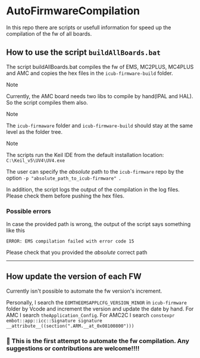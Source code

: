 # AutoFirmwareCompilation

In this repo there are scripts or usefull information for speed up the compilation of the fw of all boards.

## How to use the script `buildAllBoards.bat`
The script buildAllBoards.bat compiles the fw of EMS, MC2PLUS, MC4PLUS and AMC and copies the hex files in the `icub-firmware-build` folder.

> [!Note]
> Currently, the AMC board needs two libs to compile by hand(IPAL and HAL). So the script compiles them also.

> [!Note]
> The `icub-firmaware` folder and `icub-firmware-build` should stay at the same level as the folder tree.

> [!Note]
> The scripts run the Keil IDE from the default installation location: `C:\Keil_v5\UV4\UV4.exe`


The user can specify the _absolute_ path to the `icub-firmware` repo by the option `-p "absolute_path_to_icub-firmware" `.

In addition, the script logs the output of the compilation in the log files. Please check them before pushing the hex files.


### Possible errors
In case the provided path is wrong, the output of the script says something like this
```
ERROR: EMS compilation failed with error code 15
```
Please check that you provided the _absolute_ correct path

-----------------------------------------
## How update the version of each FW
Currently isn't possible to automate the fw version's increment.

Personally, I search the `EOMTHEEMSAPPLCFG_VERSION_MINOR` in `icub-firmware` folder by Vcode and increment the version and update the date by hand.
For AMC I search `theApplication_Config`.
For  AMC2C I search `constexpr embot::app::icc::Signature signature __attribute__((section(".ARM.__at_0x08100800")))` 


### 🚧 This is the first attempt to automate the fw compilation. Any suggestions or contributions are welcome!!!!
